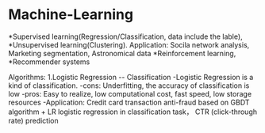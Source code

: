 # Machine-Learning
*Supervised learning(Regression/Classification, data include the lable), 
*Unsupervised learning(Clustering). Application: Socila network analysis, Marketing segmentation, Astronomical data 
*Reinforcement learning, 
*Recommender systems

Algorithms:
1.Logistic Regression -- Classification
-Logistic Regression is a kind of classification.
-cons: Underfitting, the accuracy of classification is low
-pros: Easy to realize, low computational cost, fast speed, low storage resources
-Application: Credit card transaction anti-fraud based on GBDT algorithm + LR logistic regression in classification task，
              CTR (click-through rate) prediction
